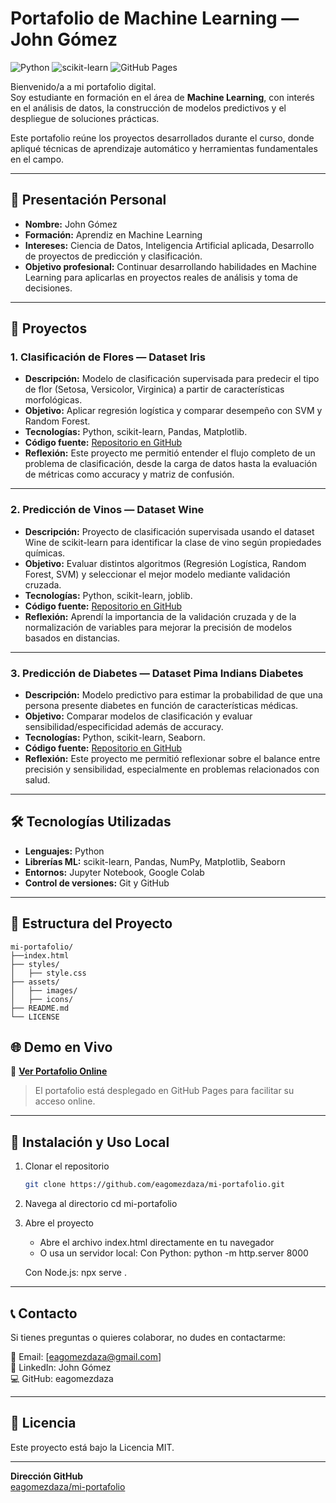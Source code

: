 # Portafolio de Machine Learning — John Gómez

![Python](https://img.shields.io/badge/Python-3776AB?style=for-the-badge&logo=python&logoColor=white)
![scikit-learn](https://img.shields.io/badge/scikit--learn-F7931E?style=for-the-badge&logo=scikit-learn&logoColor=white)
![GitHub Pages](https://img.shields.io/badge/GitHub%20Pages-222222?style=for-the-badge&logo=githubpages&logoColor=white)

Bienvenido/a a mi portafolio digital.  
Soy estudiante en formación en el área de **Machine Learning**, con interés en el análisis de datos, la construcción de modelos predictivos y el despliegue de soluciones prácticas.  

Este portafolio reúne los proyectos desarrollados durante el curso, donde apliqué técnicas de aprendizaje automático y herramientas fundamentales en el campo.

---

## 👤 Presentación Personal
- **Nombre:** John Gómez  
- **Formación:** Aprendiz en Machine Learning  
- **Intereses:** Ciencia de Datos, Inteligencia Artificial aplicada, Desarrollo de proyectos de predicción y clasificación.  
- **Objetivo profesional:** Continuar desarrollando habilidades en Machine Learning para aplicarlas en proyectos reales de análisis y toma de decisiones.

---

## 📂 Proyectos

### 1. Clasificación de Flores — Dataset Iris
- **Descripción:** Modelo de clasificación supervisada para predecir el tipo de flor (Setosa, Versicolor, Virginica) a partir de características morfológicas.  
- **Objetivo:** Aplicar regresión logística y comparar desempeño con SVM y Random Forest.  
- **Tecnologías:** Python, scikit-learn, Pandas, Matplotlib.  
- **Código fuente:** [Repositorio en GitHub](#)  
- **Reflexión:** Este proyecto me permitió entender el flujo completo de un problema de clasificación, desde la carga de datos hasta la evaluación de métricas como accuracy y matriz de confusión.

---

### 2. Predicción de Vinos — Dataset Wine
- **Descripción:** Proyecto de clasificación supervisada usando el dataset Wine de scikit-learn para identificar la clase de vino según propiedades químicas.  
- **Objetivo:** Evaluar distintos algoritmos (Regresión Logística, Random Forest, SVM) y seleccionar el mejor modelo mediante validación cruzada.  
- **Tecnologías:** Python, scikit-learn, joblib.  
- **Código fuente:** [Repositorio en GitHub](#)  
- **Reflexión:** Aprendí la importancia de la validación cruzada y de la normalización de variables para mejorar la precisión de modelos basados en distancias.

---

### 3. Predicción de Diabetes — Dataset Pima Indians Diabetes
- **Descripción:** Modelo predictivo para estimar la probabilidad de que una persona presente diabetes en función de características médicas.  
- **Objetivo:** Comparar modelos de clasificación y evaluar sensibilidad/especificidad además de accuracy.  
- **Tecnologías:** Python, scikit-learn, Seaborn.  
- **Código fuente:** [Repositorio en GitHub](#)  
- **Reflexión:** Este proyecto me permitió reflexionar sobre el balance entre precisión y sensibilidad, especialmente en problemas relacionados con salud.

---

## 🛠️ Tecnologías Utilizadas
- **Lenguajes:** Python  
- **Librerías ML:** scikit-learn, Pandas, NumPy, Matplotlib, Seaborn  
- **Entornos:** Jupyter Notebook, Google Colab  
- **Control de versiones:** Git y GitHub

---

## 📁 Estructura del Proyecto
```
mi-portafolio/
├──index.html
├── styles/
│   ├── style.css
├── assets/
│   ├── images/
│   ├── icons/
├── README.md
└── LICENSE
```

## 🌐 Demo en Vivo

🔗 **[Ver Portafolio Online](https://eagomezdaza.github.io/mi-portafolio/)**

> El portafolio está desplegado en GitHub Pages para facilitar su acceso online.

---

## 🚀 Instalación y Uso Local

1. Clonar el repositorio  
   ```bash
   git clone https://github.com/eagomezdaza/mi-portafolio.git
   ```

2. Navega al directorio
   cd mi-portafolio

3. Abre el proyecto
   - Abre el archivo index.html directamente en tu navegador  
   - O usa un servidor local:
   Con Python:
   python -m http.server 8000

   Con Node.js:
   npx serve .

---------------------------------------

## 📞 Contacto

Si tienes preguntas o quieres colaborar, no dudes en contactarme:

📧 Email: [eagomezdaza@gmail.com]  
💼 LinkedIn: John Gómez  
💻 GitHub: eagomezdaza  

---------------------------------------

## 📄 Licencia

Este proyecto está bajo la Licencia MIT.

---

**Dirección GitHub**  
[eagomezdaza/mi-portafolio](https://github.com/eagomezdaza/mi-portafolio)
   
